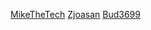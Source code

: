 [MikeTheTech](https://github.com/itsmikethetech/)
[Zjoasan](https://github.com/zjoasan)
[Bud3699](https://github.com/bud3699)
